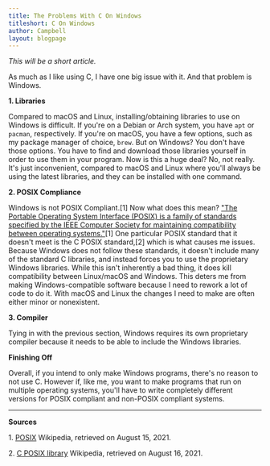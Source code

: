 ```yaml
---
title: The Problems With C On Windows
titleshort: C On Windows
author: Campbell
layout: blogpage
---
```


_This will be a short article._

As much as I like using C, I have one big issue with it. And that problem is Windows.

**1\. Libraries**

Compared to macOS and Linux, installing/obtaining libraries to use on Windows is difficult. If you're on a Debian or Arch system, you have `apt` or `pacman`, respectively. If you're on macOS, you have a few options, such as my package manager of choice, `brew`. But on Windows? You don't have those options. You have to find and download those libraries yourself in order to use them in your program. Now is this a huge deal? No, not really. It's just inconvenient, compared to macOS and Linux where you'll always be using the latest libraries, and they can be installed with one command.

**2\. POSIX Compliance**

Windows is not POSIX Compliant.\[1\] Now what does this mean? ["The Portable Operating System Interface (POSIX) is a family of standards specified by the IEEE Computer Society for maintaining compatibility between operating systems."](https://en.wikipedia.org/wiki/POSIX)\[1\] One particular POSIX standard that it doesn't meet is the C POSIX standard,\[2\] which is what causes me issues. Because Windows does not follow these standards, it doesn't include many of the standard C libraries, and instead forces you to use the proprietary Windows libraries. While this isn't inherently a bad thing, it does kill compatibility between Linux/macOS and Windows. This deters me from making Windows-compatible software because I need to rework a lot of code to do it. With macOS and Linux the changes I need to make are often either minor or nonexistent.

**3\. Compiler**

Tying in with the previous section, Windows requires its own proprietary compiler because it needs to be able to include the Windows libraries.

**Finishing Off**

Overall, if you intend to only make Windows programs, there's no reason to not use C. However if, like me, you want to make programs that run on multiple operating systems, you'll have to write completely different versions for POSIX compliant and non-POSIX compliant systems.

- - -

**Sources**

1\. [POSIX](https://en.wikipedia.org/wiki/POSIX) Wikipedia, retrieved on August 15, 2021.

2\. [C POSIX library](https://en.wikipedia.org/wiki/C_POSIX_library) Wikipedia, retrieved on August 16, 2021.
